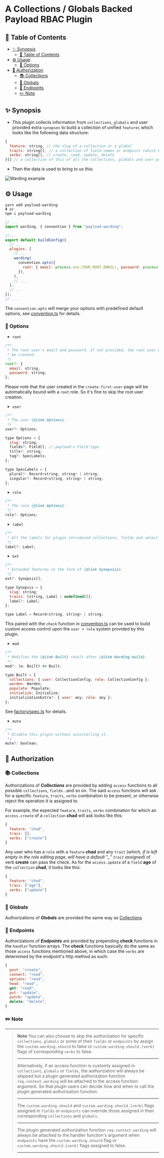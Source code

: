 # A Collections / Globals Backed Payload RBAC Plugin

## 📖 Table of Contents

- [✨ Synopsis](#✨-synopsis)
    - [📖 Table of Contents](#📖-table-of-contents)
- [⚙️ Usage](#⚙️-usage)
    - [🎨 Options](#options)
- [🔐 Authorization](#🔐-authorization)
    - [📚 Collections](#📚-collections)
    - [🧭 Globals](#🧭-globals)
    - [🌠 Endpoints](#🌠-endpoints)
    - [✏️ Note](#✏️-note)

## ✨ Synopsis

* This plugin collects information from `collections`, `globals` and user provided extra `synopses` to build a collection of unified `features` which looks like the following data structure:
```javascript
{
  feature: string, // the slug of a collection or a global
  traits: string[], // a collection of field names or endpoint (which belongs to the collection or global) paths
  verbs: string[], // create, read, update, delete
}[] // a collection of this of all the collections, globals and user provided synopses
```

* Then the data is used to bring to us this:

![Warding example](assets/readme/warding-example.gif)

## ⚙️ Usage

```shell
yarn add payload-warding
# or
npm i payload-warding
```

```javascript
// ...
import warding, { convention } from "payload-warding";

//...
export default buildConfig({
  // ...
  plugins: [
    // ...
    warding(
      convention.opts({
        root: { email: process.env.YOUR_ROOT_EMAIL!, password: process.env.YOUR_ROOT_PASSWORD! },
      }),
    ),
    // ...
  ],
  // ...
});
// ...
```

The `convention.opts` will merge your options with predefined default options, see [convention.ts](src/convention.ts) for details.

### 🎨 Options

* `root`
```javascript
/**
 * The root user's email and password. If not provided, the root user will not
 * be created.
 */
root?: {
  email: string;
  password: string;
};
```
Please note that the user created in the `create-first-user` page will be automatically bound with a `root` role. So it's fine to skip the root user creation.
* `user`
```javascript
/**
 * The user {@link Options}.
 */
user?: Options;

type Options = {
  slug: string;
  fields?: Field[]; // payload's Field type
  title?: string;
  tag?: SpecLabels;
};

type SpecLabels = {
  plural?: Record<string, string> | string;
  singular?: Record<string, string> | string;
};
```
* `role`
```javascript
/**
 * The role {@link Options}.
 */
role?: Options;
```
* `label`
```javascript
/**
 * All the labels for plugin introduced collections, fields and select options.
 */
label?: Label;
```
* `ext`
```javascript
/**
 * Extended features in the form of {@link Synopsis}s.
 */
ext?: Synopsis[];

type Synopsis = {
  slug: string;
  traits: [string, Label | undefined][];
  label?: Label;
};

type Label = Record<string, string> | string;
```
This paired with the `check` function in [convention.ts](src/convention.ts) can be used to build custom access control upon the `user + role` system provided by this plugin.
* `mod`
```javascript
/**
 * Modifies the {@link Built} result after {@link Warding.build}.
 */
mod?: (w: Built) => Built;

type Built = {
  collections: { user: CollectionConfig; role: CollectionConfig };
  warden: Warden;
  populate: Populate;
  initialize: Initialize;
  initializationExtra?: { user: any; role: any };
};
```
See [factory/spec.ts](src/factory/spec.ts) for details.
* `mute`
```javascript
/**
 * Disable this plugin without uninstalling it.
 */
mute?: boolean;
```

## 🔐 Authorization

### 📚 Collections

Authorizations of ***Collections*** are provided by adding `access` functions to all possible `collections`, `fields`...and so on. The said `access` functions will ask for a specific `feature`, `traits`, `verbs` combination to be present, or otherwise reject the operation it is assigned to. 

For example, the expected `feature`, `traits`, `verbs` combination for which an `access.create` of a `collection` **chad** will ask looks like this:
```javascript
{
  feature: "chad",
  trais: [],
  verbs: ["create"]
}
```
Any user who has a `role` with a `feature` **chad** and any `trait` (*which, if is left empty in the role editing page, will have a default "_" `trait` assigned*) of verb **create** can pass the check. As for the `access.update` of a `field` **age** of the `collection` **chad**, it looks like this:
```javascript
{
  feature: "chad",
  trais: ["age"],
  verbs: ["update"]
}
```

### 🧭 Globals

Authorizations of ***Globals*** are provided the same way as [Collections](#collections)

### 🌠 Endpoints

Authorizations of ***Endpoints*** are provided by prepending **check** functions in the `handler` function arrays. The **check** functions basically do the same as those `access` functions mentioned above, in which case the `verbs` are determined by the endpoint's http method as such:
```javascript
{
  post: "create",
  connect: "read",
  options: "read",
  head: "read",
  get: "read",
  put: "update",
  patch: "update",
  delete: "delete",
}
```
### ✏️ Note
***
> **Note**
> You can also choose to skip the authorization for specific `collections`, `globals` or some of their `fields` or `endpoints` by assign the `custom.warding.should` to false or `custom.warding.should.[verb]` flags of corresponding `verbs` to false. 
> ***
> Alternatively, if an access function is customly assigned in `collections`, `globals` or `fields`, the authorization will always be skipped but a plugin generated authorization function `req.context.warding` will be attached to the access function argument. So that plugin users can decide how and when to call the plugin generated authorization function.
> ***
> The `custom.warding.should` and `custom.warding.should.[verb]` flags assigned in `fields` or `endpoints` can override those assigned in their corresponding `collections` and `globals`.
> ***
> The plugin generated authorization function `req.context.warding` will always be attached to the handler function's argument when `endpoints` have the `custom.warding.should` flag or `custom.warding.should.[verb]` flags assigned to false.
> ***
